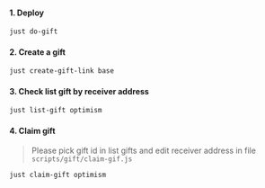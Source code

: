 #### 1. Deploy

```bash
just do-gift
```

#### 2. Create a gift

```bash
just create-gift-link base
```

#### 3. Check list gift by receiver address

```bash
just list-gift optimism
```

#### 4. Claim gift

> Please pick gift id in list gifts and edit receiver address in file ``scripts/gift/claim-gif.js``

```bash
just claim-gift optimism
```
